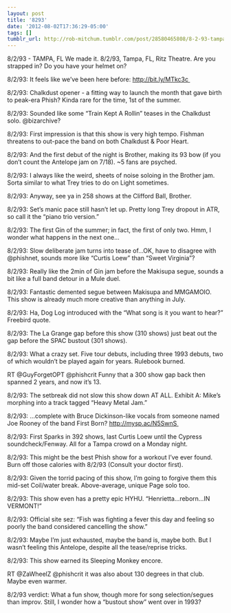 ```yaml
---
layout: post
title: '8293'
date: '2012-08-02T17:36:29-05:00'
tags: []
tumblr_url: http://rob-mitchum.tumblr.com/post/28580465808/8-2-93-tampa-fl-we-made-it-8-2-93-tampa-fl
---
```


8/2/93 - TAMPA, FL
We made it. 8/2/93, Tampa, FL, Ritz Theatre. Are you strapped in? Do you have your helmet on? 

8/2/93: It feels like we’ve been here before: http://bit.ly/MTkc3c  

8/2/93: Chalkdust opener - a fitting way to launch the month that gave birth to peak-era Phish? Kinda rare for the time, 1st of the summer. 

8/2/93: Sounded like some “Train Kept A Rollin” teases in the Chalkdust solo. @bizarchive? 

8/2/93: First impression is that this show is very high tempo. Fishman threatens to out-pace the band on both Chalkdust & Poor Heart. 

8/2/93: And the first debut of the night is Brother, making its 93 bow (if you don’t count the Antelope jam on 7/18). ~5 fans are psyched. 

8/2/93: I always like the weird, sheets of noise soloing in the Brother jam. Sorta similar to what Trey tries to do on Light sometimes. 

8/2/93: Anyway, see ya in 258 shows at the Clifford Ball, Brother. 

8/2/93: Set’s manic pace still hasn’t let up. Pretty long Trey dropout in ATR, so call it the “piano trio version.” 

8/2/93: The first Gin of the summer; in fact, the first of only two. Hmm, I wonder what happens in the next one… 

8/2/93: Slow deliberate jam turns into tease of…OK, have to disagree with @phishnet, sounds more like “Curtis Loew” than “Sweet Virginia”? 

8/2/93: Really like the 2min of Gin jam before the Makisupa segue, sounds a bit like a full band detour in a Mule duel. 

8/2/93: Fantastic demented segue between Makisupa and MMGAMOIO. This show is already much more creative than anything in July. 

8/2/93: Ha, Dog Log introduced with the “What song is it you want to hear?” Freebird quote. 

8/2/93: The La Grange gap before this show (310 shows) just beat out the gap before the SPAC bustout (301 shows). 

8/2/93: What a crazy set. Five tour debuts, including three 1993 debuts, two of which wouldn’t be played again for years. Rulebook burned. 

RT @GuyForgetOPT @phishcrit Funny that a 300 show gap back then spanned 2 years, and now it’s 13. 

8/2/93: The setbreak did not slow this show down AT ALL. Exhibit A: Mike’s morphing into a track tagged “Heavy Metal Jam.” 

8/2/93: …complete with Bruce Dickinson-like vocals from someone named Joe Rooney of the band First Born? <shrug> http://mysp.ac/N5SwnS  

8/2/93: First Sparks in 392 shows, last Curtis Loew until the Cypress soundcheck/Fenway. All for a Tampa crowd on a Monday night. 

8/2/93: This might be the best Phish show for a workout I’ve ever found. Burn off those calories with 8/2/93 (Consult your doctor first). 

8/2/93: Given the torrid pacing of this show, I’m going to forgive them this mid-set Coil/water break. Above-average, unique Page solo too. 

8/2/93: This show even has a pretty epic HYHU. “Henrietta…reborn…IN VERMONT!” 

8/2/93: Official site sez: “Fish was fighting a fever this day and feeling so poorly the band considered cancelling the show.” 

8/2/93: Maybe I’m just exhausted, maybe the band is, maybe both. But I wasn’t feeling this Antelope, despite all the tease/reprise tricks. 

8/2/93: This show earned its Sleeping Monkey encore. 

RT @ZaWheelZ @phishcrit it was also about 130 degrees in that club. Maybe even warmer. 

8/2/93 verdict: What a fun show, though more for song selection/segues than improv. Still, I wonder how a “bustout show” went over in 1993? 

